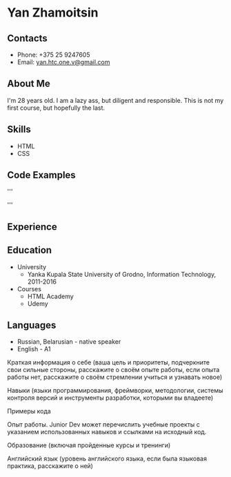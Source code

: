 # Yan Zhamoitsin
## Contacts
* Phone: +375 25 9247605
* Email: yan.htc.one.v@gmail.com
## About Me
I'm 28 years old. I am a lazy ass, but diligent and responsible. This is not my first course, but hopefully the last.
## Skills
* HTML
* CSS
## Code Examples
'''
<script>
    alert('Привет, мир!');
</script>
'''
## Experience
## Education
* University
    * Yanka Kupala State University of Grodno, Information Technology, 2011-2016
* Courses
    * HTML Academy
    * Udemy
## Languages
* Russian, Belarusian - native speaker
* English - A1




Краткая информация о себе (ваша цель и приоритеты, подчеркните свои сильные стороны, расскажите о своём опыте работы, если опыта работы нет, расскажите о своём стремлении учиться и узнавать новое)

Навыки (языки программирования, фреймворки, методологии, системы контроля версий и инструменты разработки, которыми вы владеете)

Примеры кода

Опыт работы. Junior Dev может перечислить учебные проекты с указанием использованных навыков и ссылками на исходный код.

Образование (включая пройденные курсы и тренинги)

Английский язык (уровень английского языка, если была языковая практика, расскажите о ней)
